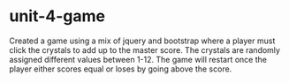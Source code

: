 # unit-4-game

Created a game using a mix of jquery and bootstrap where a player
must click the crystals to add up to the master score. The crystals are randomly assigned different values between 1-12. The game will restart once the player either scores equal or loses by going above the score. 